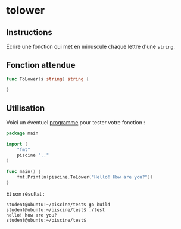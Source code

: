 # tolower

## Instructions

Écrire une fonction qui met en minuscule chaque lettre d'une `string`.

## Fonction attendue

```go
func ToLower(s string) string {

}
```

## Utilisation

Voici un éventuel [programme](TODO-LINK) pour tester votre fonction :

```go
package main

import (
	"fmt"
	piscine ".."
)

func main() {
	fmt.Println(piscine.ToLower("Hello! How are you?"))
}
```

Et son résultat :

```console
student@ubuntu:~/piscine/test$ go build
student@ubuntu:~/piscine/test$ ./test
hello! how are you?
student@ubuntu:~/piscine/test$
```
